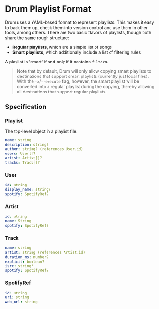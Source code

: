 # Drum Playlist Format

Drum uses a YAML-based format to represent playlists. This makes it easy to back them up, check them into version control and use them in other tools, among others. There are two basic flavors of playlists, though both share the same rough structure:

* **Regular playlists**, which are a simple list of songs
* **Smart playlists**, which additionally include a list of filtering rules

A playlist is 'smart' if and only if it contains `filter`s.

> Note that by default, Drum will only allow copying smart playlists to destinations that support smart playlists (currently just local files). With the `-x`/`--execute` flag, however, the smart playlist will be converted into a regular playlist during the copying, thereby allowing all destinations that support regular playlists.

## Specification

### Playlist

The top-level object in a playlist file.

```yaml
name: string
description: string?
author: string? (references User.id)
users: User[]?
artist: Artist[]?
tracks: Track[]?
```

### User

```yaml
id: string
display_name: string?
spotify: SpotifyRef?
```

### Artist

```yaml
id: string
name: String
spotify: SpotifyRef?
```

### Track

```yaml
name: string
artist: string (references Artist.id)
duration_ms: number?
explicit: boolean?
isrc: string?
spotify: SpotifyRef?
```

### SpotifyRef

```yaml
id: string
uri: string
web_url: string
```

